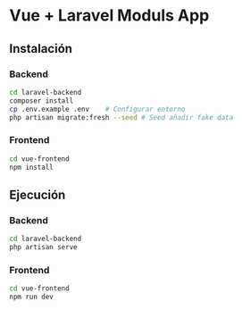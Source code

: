 # Vue + Laravel Moduls App

## Instalación

### Backend

```bash
cd laravel-backend
composer install
cp .env.example .env    # Configurar entorno
php artisan migrate:fresh --seed # Seed añadir fake data
```

### Frontend

```bash
cd vue-frontend
npm install
```

## Ejecución

### Backend

```bash
cd laravel-backend
php artisan serve
```

### Frontend

```bash
cd vue-frontend
npm run dev
```
